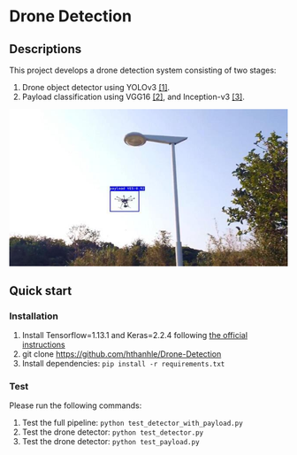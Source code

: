 # Drone Detection
## Descriptions
This project develops a drone detection system consisting of two stages: 
1. Drone object detector using YOLOv3 [[1]](https://pjreddie.com/media/files/papers/YOLOv3.pdf).
2. Payload classification using VGG16 [[2]](https://www.robots.ox.ac.uk/~vgg/publications/2015/Simonyan15/simonyan15.pdf), and Inception-v3 [[3]](https://www.cv-foundation.org/openaccess/content_cvpr_2016/papers/Szegedy_Rethinking_the_Inception_CVPR_2016_paper.pdf).

[![Watch the video](/output/test1.jpg)](https://www.youtube.com/watch?v=tX19s4a37RI)


## Quick start
### Installation
1. Install Tensorflow=1.13.1 and Keras=2.2.4 following [the official instructions](https://pytorch.org/)
2. git clone https://github.com/hthanhle/Drone-Detection
3. Install dependencies: `pip install -r requirements.txt`

### Test
Please run the following commands: 

1. Test the full pipeline: `python test_detector_with_payload.py`
2. Test the drone detector: `python test_detector.py`
3. Test the drone detector: `python test_payload.py`
